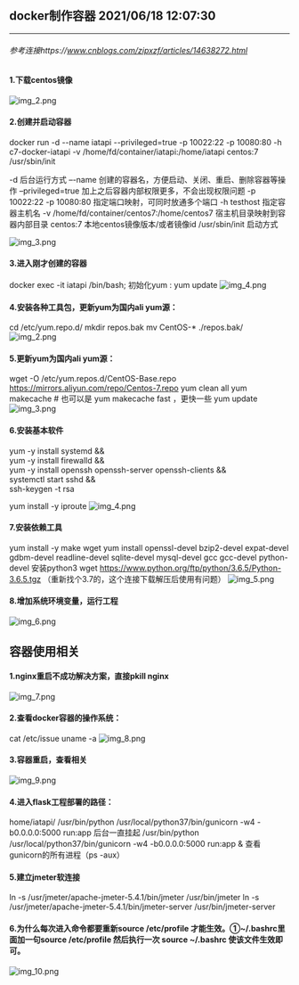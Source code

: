 ## docker制作容器  2021/06/18 12:07:30 
---
###### 参考连接https://www.cnblogs.com/zipxzf/articles/14638272.html
#### 1.下载centos镜像
![img_2.png](images/img_2.png)

#### 2.创建并启动容器
docker run -d --name iatapi --privileged=true -p 10022:22 -p 10080:80 -h c7-docker-iatapi -v /home/fd/container/iatapi:/home/iatapi  centos:7 /usr/sbin/init

-d					后台运行方式
–-name				创建的容器名，方便启动、关闭、重启、删除容器等操作
–privileged=true	加上之后容器内部权限更多，不会出现权限问题
-p 10022:22 -p 10080:80	指定端口映射，可同时放通多个端口
-h testhost		指定容器主机名
-v /home/fd/container/centos7:/home/centos7	宿主机目录映射到容器内部目录
centos:7			本地centos镜像版本/或者镜像id
/usr/sbin/init		启动方式

![img_3.png](images/img_3.png)

#### 3.进入刚才创建的容器
docker exec -it iatapi /bin/bash;
初始化yum : yum update
![img_4.png](images/img_4.png)

#### 4.安装各种工具包，更新yum为国内ali yum源：
cd /etc/yum.repo.d/
mkdir repos.bak
mv CentOS-* ./repos.bak/
![img_2.png](images/img_11.png)

#### 5.更新yum为国内ali yum源：
wget -O /etc/yum.repos.d/CentOS-Base.repo https://mirrors.aliyun.com/repo/Centos-7.repo
yum clean all
yum makecache # 也可以是 yum makecache fast ，更快一些
yum update
![img_3.png](images/img_12.png)

#### 6.安装基本软件
yum -y install systemd && \
yum -y install firewalld && \
yum -y install openssh openssh-server openssh-clients && \
systemctl start sshd && \
ssh-keygen -t rsa

yum install -y iproute
![img_4.png](images/img_13.png)

#### 7.安装依赖工具
yum install -y make wget yum install openssl-devel bzip2-devel expat-devel gdbm-devel readline-devel sqlite-devel mysql-devel gcc gcc-devel python-devel
安装python3
wget https://www.python.org/ftp/python/3.6.5/Python-3.6.5.tgz
（重新找个3.7的，这个连接下载解压后使用有问题）
![img_5.png](images/img_5.png)

#### 8.增加系统环境变量，运行工程
![img_6.png](images/img_6.png)

## 容器使用相关
#### 1.nginx重启不成功解决方案，直接pkill nginx

![img_7.png](images/img_7.png)

#### 2.查看docker容器的操作系统：
cat /etc/issue
uname -a
![img_8.png](images/img_8.png)

#### 3.容器重启，查看相关
![img_9.png](images/img_9.png)

#### 4.进入flask工程部署的路径：
home/iatapi/
/usr/bin/python /usr/local/python37/bin/gunicorn -w4 -b0.0.0.0:5000 run:app
后台一直挂起
/usr/bin/python /usr/local/python37/bin/gunicorn -w4 -b0.0.0.0:5000 run:app    &
查看gunicorn的所有进程（ps -aux）

#### 5.建立jmeter软连接
ln -s /usr/jmeter/apache-jmeter-5.4.1/bin/jmeter /usr/bin/jmeter
ln -s /usr/jmeter/apache-jmeter-5.4.1/bin/jmeter-server /usr/bin/jmeter-server

#### 6.为什么每次进入命令都要重新source /etc/profile 才能生效。①~/.bashrc里面加一句source /etc/profile 然后执行一次 source ~/.bashrc 使该文件生效即可。
![img_10.png](images/img_10.png)